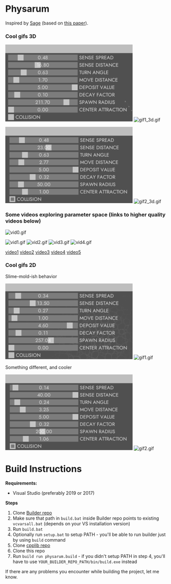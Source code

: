 # Physarum

Inspired by [Sage](https://www.sagejenson.com/physarum) (based on [this paper](http://eprints.uwe.ac.uk/15260/1/artl.2010.16.2.pdf)).

### Cool gifs 3D

![params1_3d.png](imgs/params1_3d.png)
![gif1_3d.gif](imgs/gif1_3d.gif)


![params2_3d.png](imgs/params2_3d.png)
![gif2_3d.gif](imgs/gif2_3d.gif)

### Some videos exploring parameter space (links to higher quality videos below)

![vid0.gif](imgs/vid0.gif)

![vid1.gif](imgs/vid1.gif)
![vid2.gif](imgs/vid2.gif)
![vid3.gif](imgs/vid3.gif)
![vid4.gif](imgs/vid4.gif)

[video1](https://twitter.com/i/status/1117963204791951362)
[video2](https://twitter.com/i/status/1117981241947516928)
[video3](https://twitter.com/i/status/1117981391986159616)
[video4](https://twitter.com/i/status/1117994756389216256)
[video5](https://twitter.com/i/status/1117994952804278273)

### Cool gifs 2D
Slime-mold-ish behavior

![params1.png](imgs/params1.png)
![gif1.gif](imgs/gif1.gif)

Something different, and cooler

![params2.png](imgs/params2.png)
![gif2.gif](imgs/gif2.gif)


# Build Instructions

**Requirements:**
* Visual Studio (preferably 2019 or 2017)
  
**Steps**
1. Clone [Builder repo](https://github.com/janivanecky/builder)
2. Make sure that path in `build.bat` inside Builder repo points to existing `vcvarsall.bat` (depends on your VS installation version)
3. Run `build.bat`
4. Optionally run `setup.bat` to setup PATH - you'll be able to run builder just by using `build` command
5. Clone [cpplib repo](https://github.com/janivanecky/cpplib)
6. Clone this repo
7. Run `build run physarum.build` - if you didn't setup PATH in step 4, you'll have to use `YOUR_BUILDER_REPO_PATH/bin/build.exe` instead

If there are any problems you encounter while building the project, let me know.